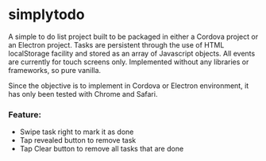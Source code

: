 # simplytodo
A simple to do list project built to be packaged in either a Cordova project or an Electron project. Tasks are persistent through the use of HTML localStorage facility and stored as an array of Javascript objects. All events are currently for touch screens only. Implemented without any libraries or frameworks, so pure vanilla.

Since the objective is to implement in Cordova or Electron environment, it has only been tested with Chrome and Safari.
### Feature:
- Swipe task right to mark it as done
- Tap revealed button to remove task
- Tap Clear button to remove all tasks that are done
